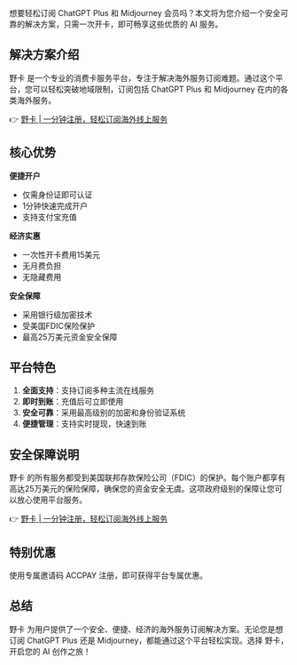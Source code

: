 想要轻松订阅 ChatGPT Plus 和 Midjourney 会员吗？本文将为您介绍一个安全可靠的解决方案，只需一次开卡，即可畅享这些优质的 AI 服务。

## 解决方案介绍

野卡 是一个专业的消费卡服务平台，专注于解决海外服务订阅难题。通过这个平台，您可以轻松突破地域限制，订阅包括 ChatGPT Plus 和 Midjourney 在内的各类海外服务。

👉 [野卡 | 一分钟注册，轻松订阅海外线上服务](https://bit.ly/bewildcard)

## 核心优势

**便捷开户**
- 仅需身份证即可认证
- 1分钟快速完成开户
- 支持支付宝充值

**经济实惠**
- 一次性开卡费用15美元
- 无月费负担
- 无隐藏费用

**安全保障**
- 采用银行级加密技术
- 受美国FDIC保险保护
- 最高25万美元资金安全保障

## 平台特色

1. **全面支持**：支持订阅多种主流在线服务
2. **即时到账**：充值后可立即使用
3. **安全可靠**：采用最高级别的加密和身份验证系统
4. **便捷管理**：支持实时提现，快速到账

## 安全保障说明

野卡 的所有服务都受到美国联邦存款保险公司（FDIC）的保护。每个账户都享有高达25万美元的保险保障，确保您的资金安全无虞。这项政府级别的保障让您可以放心使用平台服务。

👉 [野卡 | 一分钟注册，轻松订阅海外线上服务](https://bit.ly/bewildcard)

## 特别优惠

使用专属邀请码 ACCPAY 注册，即可获得平台专属优惠。

## 总结

野卡 为用户提供了一个安全、便捷、经济的海外服务订阅解决方案。无论您是想订阅 ChatGPT Plus 还是 Midjourney，都能通过这个平台轻松实现。选择 野卡，开启您的 AI 创作之旅！